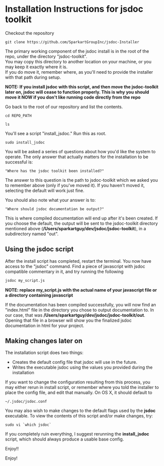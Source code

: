 Installation Instructions for jsdoc toolkit
==================================================

Checkout the repository

    git clone https://github.com/SparkartGroupInc/jsdoc-Installer
    
The primary working component of the jsdoc install is in the root of the repo, under the directory "jsdoc-toolkit".  
You may copy this directory to another location on your machine, or you may keep it exactly where it is.  
If you do move it, remember where, as you'll need to provide the installer with that path during setup.

**NOTE: If you install jsdoc with this script, and then move the jsdoc-toolkit later on, jsdoc will cease to function properly.  This is why you should move it NOW if you don't like running code directly from the repo**

Go back to the root of our repository and list the contents.

    cd REPO_PATH

    ls

You'll see a script "install_jsdoc."  Run this as root.

    sudo install_jsdoc

You will be asked a series of questions about how you'd like the system to operate.
The only answer that actually matters for the installation to be successful is:

    "Where has the jsdoc toolkit been installed?"

The answer to this question is the path to jsdoc-toolkit which we asked you to remember above (only if you've moved it).  If you haven't moved it, selecting the default will work just fine.


You should also note what your answer is to:

    "Where should jsdoc documentation be output?"

This is where compiled documentation will end up after it's been created.  If you choose the default, the output will be
sent to the jsdoc-toolkit directory mentioned above  (**/Users/sparkartguy/dev/jsdoc/jsdoc-toolkit**), in a subdirectory 
named "out".


Using the jsdoc script
----------------------------------

After the install script has completed, restart the terminal.  You now have access to the "jsdoc" command.  Find a piece of javascript with jsdoc
compatible commentary in it, and try running the following

```bash
jsdoc my_script.js
```

**NOTE: replace my_script.js with the actual name of your javascript file or a directory containing javascript**

If the documentation has been compiled successfully, you will now find an "index.html" file in the directory you chose to output documentation to.
In our case, that was **/Users/sparkartguy/dev/jsdoc/jsdoc-toolkit/out**.  Opening that file in a browser will show you the finalized jsdoc documentation
in html for your project.

Making changes later on
--------------------------------

The installation script does two things:

* Creates the default config file that jsdoc will use in the future.
* Writes the executable jsdoc using the values you provided during the installation

If you want to change the configuration resulting from this process, you may either rerun in install script, or
remember where you told the installer to place the config file, and edit that manually.  On OS X, it should default to

    ~/.jsdoc/jsdoc.conf

You may also wish to make changes to the default flags used by the **jsdoc** executable.  To view the contents of this script and/or make changes,
try:

    sudo vi `which jsdoc`

If you completely ruin everything, I suggest rerunning the **install_jsdoc** script, which should always produce a usable base config.

Enjoy!!

Enjoy!